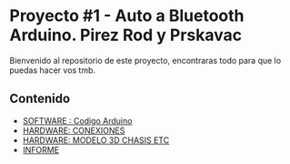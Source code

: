 # Proyecto #1 - Auto a Bluetooth Arduino. Pirez Rod y Prskavac

Bienvenido al repositorio de este proyecto, encontraras todo para que lo puedas hacer vos tmb.

## Contenido

- [SOFTWARE : Codigo Arduino](/Software/CodigoAuto.ino)
- [HARDWARE: CONEXIONES](/Laboratorio.3)
- [HARDWARE: MODELO 3D CHASIS ETC ](/Hardware/MODELO%203D)
- [INFORME ](/Judy_Movil.md)
